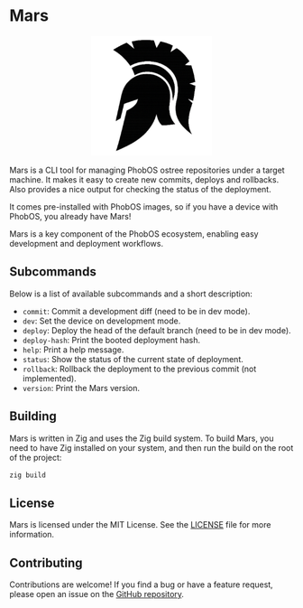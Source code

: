 # Mars

<p align="center">
    <img
        src="./assets/image.png"
        height="212"
    />
</p>

Mars is a CLI tool for managing PhobOS ostree repositories under a target machine. It makes it easy to create new commits, deploys and rollbacks. Also provides a nice output for checking the status of the deployment.

It comes pre-installed with PhobOS images, so if you have a device with PhobOS, you already have Mars!

Mars is a key component of the PhobOS ecosystem, enabling easy development and deployment workflows.

## Subcommands

Below is a list of available subcommands and a short description:

- `commit`: Commit a development diff (need to be in dev mode).
- `dev`: Set the device on development mode.
- `deploy`: Deploy the head of the default branch (need to be in dev mode).
- `deploy-hash`: Print the booted deployment hash.
- `help`: Print a help message.
- `status`: Show the status of the current state of deployment.
- `rollback`: Rollback the deployment to the previous commit (not implemented).
- `version`: Print the Mars version.

## Building

Mars is written in Zig and uses the Zig build system. To build Mars, you need to have Zig installed on your system, and then run the build on the root of the project:

```sh
zig build
```

## License

Mars is licensed under the MIT License. See the [LICENSE](./LICENSE) file for more information.

## Contributing

Contributions are welcome! If you find a bug or have a feature request, please open an issue on the [GitHub repository](https://github.com/gaiaBuildSystem/mars/issues).
